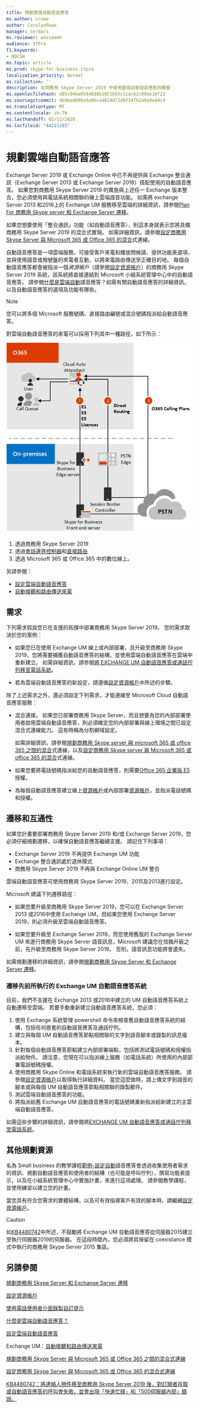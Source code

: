 ```yaml
---
title: 規劃雲端自動語音應答
ms.author: crowe
author: CarolynRowe
manager: serdars
ms.reviewer: wasseemh
audience: ITPro
f1.keywords:
- NOCSH
ms.topic: article
ms.prod: skype-for-business-itpro
localization_priority: Normal
ms.collection: ''
description: 在商務用 Skype Server 2019 中使用雲端自動語音應答的概覽
ms.openlocfilehash: d85c846a05448d8b1021bb5c1cac62c80ee1bf22
ms.sourcegitcommit: d69bad69ba9a9bca4614d72d8f34fb2a0a9e4dc4
ms.translationtype: MT
ms.contentlocale: zh-TW
ms.lasthandoff: 05/13/2020
ms.locfileid: "44221293"
---
```

# <a name="plan-cloud-auto-attendants"></a>規劃雲端自動語音應答

Exchange Server 2019 或 Exchange Online 中已不再提供與 Exchange 整合通訊（Exchange Server 2013 或 Exchange Server 2016）搭配使用的自動語音應答。 如果您對商務用 Skype Server 2019 的實施與上述任一 Exchange 版本整合，您必須使用與電話系統相關聯的線上雲端語音功能。 如需將 exchange Server 2013 和2016上的 Exchange UM 服務移至雲端的詳細資訊，請參閱[Plan For 商務用 Skype server 和 Exchange Server 遷移](plan-um-migration.md)。

如果您想要使用「整合通訊」功能（如自動語音應答），則這本身就表示您將具備商務用 Skype Server 2019 的混合式實現。 如需詳細資訊，請參閱[設定商務用 Skype Server 與 Microsoft 365 或 Office 365 的混合](configure-hybrid-connectivity.md)式連線。

自動語音應答是一項雲端服務，可接受客戶來電和播放問候語、提供功能表選項，並與使用語音或撥號盤的來電者互動，以將來電路由傳送至正確目的地。 每個自動語音應答都會被指派一個*資源帳戶*（請參閱[設定資源帳戶](configure-onprem-ra.md)）的商務用 Skype Server 2019 系統，該系統將直接連結到 Microsoft 小組系統管理中心中的自動語音應答。 請參閱[什麼是雲端自動](/SkypeForBusiness/what-is-phone-system-in-office-365/what-are-phone-system-auto-attendants.md)語音應答？如需有關自動語音應答的詳細資訊，以及自動語音應答的選項及功能有哪些。

> [!NOTE]
> 您可以將多個 Microsoft 服務號碼、直接路由編號或混合號碼指派給自動語音應答。

對雲端自動語音應答的來電可以採用下列其中一種路徑，如下所示：

![自動語音應答的圖表](../../SfBServer2019/media/AA-plan-concept.png)

1. 透過商務用 Skype Server 2019
2. 透過[會話邊界控制器](/MicrosoftTeams/direct-routing-border-controllers.md)和[直接路由](/MicrosoftTeams/direct-routing-plan.md)
3. 透過 Microsoft 365 或 Office 365 中的數位線上。

另請參閱：

- [設定雲端自動語音應答](/microsoftteams/create-a-phone-system-auto-attendant)
- [自動接聽和路由傳送來電](https://docs.microsoft.com/exchange/voice-mail-unified-messaging/automatically-answer-and-route-calls/automatically-answer-and-route-calls)

## <a name="requirements"></a>需求

下列需求假設您已在支援的拓撲中部署商務用 Skype Server 2019。  您的需求取決於您的案例：

- 如果您已在使用 Exchange UM 線上或內部部署，且升級至商務用 Skype 2019，您將需要捕獲自動語音應答的結構，並使用雲端自動語音應答在雲端中重新建立。 如需詳細資訊，請參閱[將 EXCHANGE UM 自動語音應答或通話佇列移至電話系統](configure-onprem-ra.md#moving-an-exchange-um-auto-attendant-or-call-queue-to-phone-system)。

- 若為雲端自動語音應答的新設定，請遵循[設定資源帳戶](configure-onprem-ra.md)中所述的步驟。

除了上述需求之外，還必須設定下列需求，才能連線至 Microsoft Cloud 自動語音應答服務：

- 混合連接。 如果您已部署商務用 Skype Server，而且想要為您的內部部署使用者啟用雲端自動語音應答，則必須確定您的內部部署與線上環境之間已設定混合式連線能力。 這有時稱為分割網域設定。

   如需詳細資訊，請參閱[規劃商務用 Skype server 與 microsoft 365 或 office 365 之間的混合](plan-hybrid-connectivity.md)式連線，以及[設定商務用 Skype server 與 Microsoft 365 或 office 365 的混合](configure-hybrid-connectivity.md)式連線。

- 如果您要將電話號碼指派給您的自動語音應答，則需要[Office 365 企業版 E5](/skypeforbusiness/skype-for-business-and-microsoft-teams-add-on-licensing/license-options-based-on-your-plan/office-365-enterprise-e5-with-audio-conferencing)授權。
- 為每個自動語音應答建立線上[資源帳戶](/MicrosoftTeams/manage-resource-accounts.md)或內部部署[資源帳戶](configure-onprem-ra.md)，並指派電話號碼和授權。 

## <a name="migration-and-interoperability"></a>遷移和互通性

如果您計畫要部署商務用 Skype Server 2019 和/或 Exchange Server 2019，您必須仔細規劃遷移，以確保自動語音應答繼續支援。 請記住下列事項：

- Exchange Server 2019 不再提供 Exchange UM 功能
- Exchange 整合通訊處於退休模式
- 商務用 Skype Server 2019 不再與 Exchange Online UM 整合

雲端自動語音應答可使用商務用 Skype Server 2019、2015及2013進行設定。

Microsoft 建議下列遷移路徑：

- 如果您要升級至商務用 Skype Server 2019，您可以在 Exchange Server 2013 或2016中使用 Exchange UM，但如果您使用 Exchange Server 2019，則必須升級至雲端自動語音應答。

- 如果您要升級至 Exchange Server 2019，而您使用舊版的 Exchange Server UM 來進行商務用 Skype Server 語音訊息，Microsoft 建議您在信箱升級之前，先升級至商務用 Skype Server 2019。  否則，語音訊息功能將會遺失。

如需規劃遷移的詳細資訊，請參閱[規劃商務用 Skype Server 和 Exchange Server 遷移](plan-um-migration.md)。

### <a name="migrating-a-previously-implemented-exchange-um-auto-attendant-system"></a>遷移先前所執行的 Exchange UM 自動語音應答系統

目前，我們不支援在 Exchange 2013 或2016中建立的 UM 自動語音應答系統上自動遷移至雲端。 若要手動重新建立自動語音應答系統，您必須：

1. 使用 Exchange 系統管理 powershell 命令來檢查舊自動語音應答系統的結構，包括任何嵌套的自動語音應答及通話佇列。  
2. 建立與每個 UM 自動語音應答節點相關聯的文字到語音腳本或錄製的訊息複本。
3. 針對每個自動語音應答節點建立內部部署端點，包括將測試電話號碼和授權指派給物件。 請注意，您現在可以指派線上服務（如電話系統）所使用的內部部署電話號碼授權。
4. 使用商務用 Skype Online 和電話系統來執行新的雲端自動語音應答服務。 請參閱[設定資源帳戶](configure-onprem-ra.md)以取得執行詳細資料。 當您這麼做時，請上傳文字到語音的腳本或與每個 UM 自動語音應答節點相關聯的錄製郵件。
5. 測試雲端自動語音應答的功能。
6. 將指派給舊 Exchange UM 自動語音應答的電話號碼重新指派給新建立的主雲端自動語音應答。

如需這些步驟的詳細資訊，請參閱將[EXCHANGE UM 自動語音應答或通話佇列移至電話系統](configure-onprem-ra.md#moving-an-exchange-um-auto-attendant-or-call-queue-to-phone-system)。

## <a name="additional-planning-resources"></a>其他規劃資源

名為 Small business 的教學課程[範例-設定自動](/microsoftteams/tutorial-org-aa)語音應答會透過收集使用者需求的資訊、規劃自動語音應答和使用者的結構（也可能是呼叫佇列），撰寫功能表提示，以及在小組系統管理中心中實施計畫，來進行這項處理。 請參閱教學課程，並使用練習以建立您的計畫。

當您具有符合您需求的實體結構，以及可有效指導客戶有效的腳本時，請繼續[設定資源帳戶](configure-onprem-ra.md)。

> [!CAUTION]
> 如[KB4480742](https://support.microsoft.com/help/4480742/call-failures-and-500-server-internal-error-after-migration-to-2019)中所述，不鼓勵將 Exchange UM 自動語音應答從伺服器2015建立至執行伺服器2019的伺服器。 在這段時間內，您必須將其保留在 coexistance 模式中執行的商務用 Skype Server 2015 集區。

## <a name="see-also"></a>另請參閱

[規劃商務用 Skype Server 和 Exchange Server 遷移](plan-um-migration.md)

[設定資源帳戶](configure-onprem-ra.md)

[使用電話使用者介面錄製自訂提示](https://docs.microsoft.com/exchange/voice-mail-unified-messaging/greetings-announcements-menus-and-prompts/enable-custom-prompt-recording)

[什麼是雲端自動語音應答？](/SkypeForBusiness/what-is-phone-system-in-office-365/what-are-phone-system-auto-attendants)

[設定雲端自動語音應答](/microsoftteams/create-a-phone-system-auto-attendant)

Exchange UM：[自動接聽和路由傳送來電](https://docs.microsoft.com/exchange/voice-mail-unified-messaging/automatically-answer-and-route-calls/automatically-answer-and-route-calls)

[規劃商務用 Skype Server 與 Microsoft 365 或 Office 365 之間的混合式連線](plan-hybrid-connectivity.md)

[設定商務用 Skype Server 與 Microsoft 365 或 Office 365 的混合式連線](configure-hybrid-connectivity.md)

[KB4480742：將連絡人物件移至商務用 Skype Server 2019 後，對訂閱者存取或自動語音應答的呼叫會失敗，並會出現「快速忙碌」和「500伺服器內部」錯誤。](https://support.microsoft.com/help/4480742/call-failures-and-500-server-internal-error-after-migration-to-2019)
